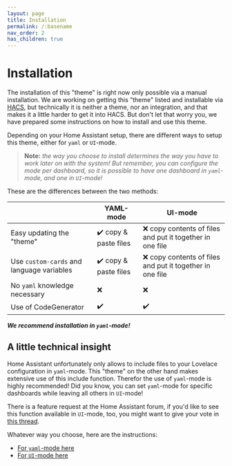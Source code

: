 ```yaml
---
layout: page
title: Installation
permalink: /:basename
nav_order: 2
has_children: true
---
```


# Installation

The installation of this "theme" is right now only possible via a manual installation. We are working on getting this "theme" listed and installable via [HACS](https://hacs.xyz), but technically it is neither a theme, nor an integration, and that makes it a little harder to get it into HACS. But don't let that worry you, we have prepared some instructions on how to install and use this theme. 

Depending on your Home Assistant setup, there are different ways to setup this theme, either for `yaml` or `UI`-mode.  

> **Note:** *the way you choose to install determines the way you have to work later on with the system! But remember, you can configure the mode per dashboard, so it is possible to have one dashboard in `yaml`-mode, and one in `UI`-mode!* 

These are the differences between the two methods:

||YAML-mode|UI-mode|
|---|---|---|
|Easy updating the "theme"|✔️ copy & paste files|❌ copy contents of files and put it together in one file|
|Use `custom-cards` and language variables|✔️ copy & paste files|❌ copy contents of files and put it together in one file|
|No `yaml` knowledge necessary|❌|❌|
|Use of CodeGenerator|✔️|✔️|

***We recommend installation in `yaml`-mode!***

## A little technical insight  
Home Assistant unfortunately only allows to include files to your Lovelace configuration in `yaml`-mode. This "theme" on the other hand makes extensive use of this include function. Therefor the use of `yaml`-mode is highly recommended! Did you know, you can set `yaml`-mode for specific dashboards while leaving all others in `UI`-mode!
 
There is a feature request at the Home Assistant forum, if you'd like to see this function available in `UI`-mode, too, you might want to give your vote in [this thread](https://community.home-assistant.io/t/ability-to-use-include-directives-in-ui-editor/336167?u=paddy0174). 

Whatever way you choose, here are the instructions:  

* [For `yaml`-mode here](yaml-mode)  
* [For `UI`-mode here](ui-mode)


